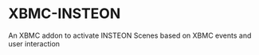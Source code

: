 XBMC-INSTEON
============

An XBMC addon to activate INSTEON Scenes based on XBMC events and user interaction
